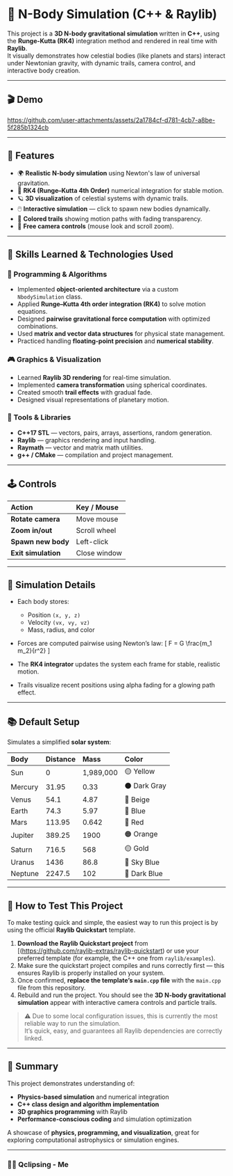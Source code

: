 
# 🌌 N-Body Simulation (C++ & Raylib)

This project is a **3D N-body gravitational simulation** written in **C++**, using the **Runge-Kutta (RK4)** integration method and rendered in real time with **Raylib**.  
It visually demonstrates how celestial bodies (like planets and stars) interact under Newtonian gravity, with dynamic trails, camera control, and interactive body creation.

---

## 🎬 Demo

https://github.com/user-attachments/assets/2a1784cf-d781-4cb7-a8be-5f285b1324cb

---

## 🚀 Features

- 🌍 **Realistic N-body simulation** using Newton's law of universal gravitation.  
- 🧮 **RK4 (Runge–Kutta 4th Order)** numerical integration for stable motion.  
- 🪐 **3D visualization** of celestial systems with dynamic trails.  
- 🖱️ **Interactive simulation** — click to spawn new bodies dynamically.  
- 🎨 **Colored trails** showing motion paths with fading transparency.  
- 🎥 **Free camera controls** (mouse look and scroll zoom).

---

## 🧠 Skills Learned & Technologies Used

### 🧩 Programming & Algorithms
- Implemented **object-oriented architecture** via a custom `NbodySimulation` class.
- Applied **Runge–Kutta 4th order integration (RK4)** to solve motion equations.
- Designed **pairwise gravitational force computation** with optimized combinations.
- Used **matrix and vector data structures** for physical state management.
- Practiced handling **floating-point precision** and **numerical stability**.

### 🎮 Graphics & Visualization
- Learned **Raylib 3D rendering** for real-time simulation.
- Implemented **camera transformation** using spherical coordinates.
- Created smooth **trail effects** with gradual fade.
- Designed visual representations of planetary motion.

### 🧰 Tools & Libraries
- **C++17 STL** — vectors, pairs, arrays, assertions, random generation.
- **Raylib** — graphics rendering and input handling.
- **Raymath** — vector and matrix math utilities.
- **g++ / CMake** — compilation and project management.

---

## 🕹️ Controls

| Action              | Key / Mouse  |
| :------------------ | :----------- |
| **Rotate camera**   | Move mouse   |
| **Zoom in/out**     | Scroll wheel |
| **Spawn new body**  | Left-click   |
| **Exit simulation** | Close window |

---

## 🌠 Simulation Details

* Each body stores:

  * Position `(x, y, z)`
  * Velocity `(vx, vy, vz)`
  * Mass, radius, and color
* Forces are computed pairwise using Newton’s law:
  [
  F = G \frac{m_1 m_2}{r^2}
  ]
* The **RK4 integrator** updates the system each frame for stable, realistic motion.
* Trails visualize recent positions using alpha fading for a glowing path effect.

---

## 📚 Default Setup

Simulates a simplified **solar system**:

| Body    | Distance | Mass      | Color        |
| :------ | :------- | :-------- | :----------- |
| Sun     | 0        | 1,989,000 | 🟡 Yellow    |
| Mercury | 31.95    | 0.33      | ⚫ Dark Gray  |
| Venus   | 54.1     | 4.87      | 🤍 Beige     |
| Earth   | 74.3     | 5.97      | 🔵 Blue      |
| Mars    | 113.95   | 0.642     | 🔴 Red       |
| Jupiter | 389.25   | 1900      | 🟠 Orange    |
| Saturn  | 716.5    | 568       | 🟡 Gold      |
| Uranus  | 1436     | 86.8      | 💙 Sky Blue  |
| Neptune | 2247.5   | 102       | 🔵 Dark Blue |

---

## 🧩 How to Test This Project

To make testing quick and simple, the easiest way to run this project is by using the official **Raylib Quickstart** template.

1. **Download the Raylib Quickstart project** from [(https://github.com/raylib-extras/raylib-quickstart) or use your preferred template (for example, the C++ one from `raylib/examples`).  
2. Make sure the quickstart project compiles and runs correctly first — this ensures Raylib is properly installed on your system.  
3. Once confirmed, **replace the template’s `main.cpp` file** with the `main.cpp` file from this repository.  
4. Rebuild and run the project. You should see the **3D N-body gravitational simulation** appear with interactive camera controls and particle trails.

> ⚠️ Due to some local configuration issues, this is currently the most reliable way to run the simulation.  
> It’s quick, easy, and guarantees all Raylib dependencies are correctly linked.

---

## 🏁 Summary

This project demonstrates understanding of:

* **Physics-based simulation** and numerical integration
* **C++ class design and algorithm implementation**
* **3D graphics programming** with Raylib
* **Performance-conscious coding** and simulation optimization

A showcase of **physics, programming, and visualization**, great for exploring computational astrophysics or simulation engines.

---

### 🧑‍🚀 Qclipsing - Me

